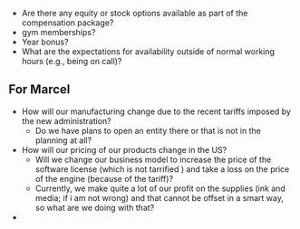 - Are there any equity or stock options available as part of the compensation package?
- gym memberships?
- Year bonus?
- What are the expectations for availability outside of normal working hours (e.g., being on call)?



## For Marcel
- How will our manufacturing change due to the recent tariffs imposed by the new administration?
	- Do we have plans to open an entity there or that is not in the planning at all?
- How will our pricing of our products change in the US?
	- Will we change our business model to increase the price of the software license (which is not tarrified ) and take a loss on the price of the engine (because of the tariff)?
	- Currently, we make quite a lot of our profit on the supplies (ink and media; if i am not wrong) and that cannot be offset in a smart way, so what are we doing with that?
- 